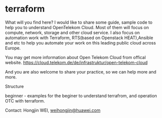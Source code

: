# terraform

What will you find here?
I would like to share some guide, sample code to help you to understand OpenTelekom Cloud. Most of them will focus on compute, network, storage and other cloud service. I also focus on automation work with Terraform, RTS(based on Openstack HEAT),Ansible and etc to help you automate your work on this leading public cloud across Europe.

You may get more information about Open Telekom Cloud from offical website. https://cloud.telekom.de/de/infrastruktur/open-telekom-cloud

And you are also welcome to share your practice, so we can help more and more.

Structure

beginner - examples for the beginer to understand terrafrom, and operation OTC with terraform.


Contact:
Hongjin WEI, weihongjin@huawei.com

